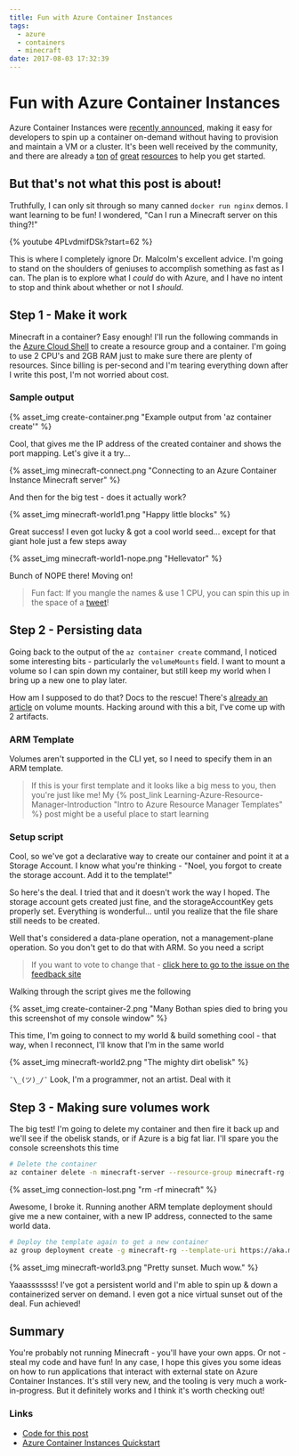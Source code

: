 ```yaml
---
title: Fun with Azure Container Instances
tags:
  - azure
  - containers
  - minecraft
date: 2017-08-03 17:32:39
---
```



# Fun with Azure Container Instances

Azure Container Instances were [recently announced](https://azure.microsoft.com/en-us/blog/announcing-azure-container-instances/), making it easy for developers to spin up a container on-demand without having to provision and maintain a VM or a cluster.  It's been well received by the community, and there are already a [ton](https://docs.microsoft.com/en-us/azure/container-instances/container-instances-quickstart) [of](https://channel9.msdn.com/Shows/Tuesdays-With-Corey/Tuesdays-with-Corey-Azure-Container-Instances) [great](https://channel9.msdn.com/Shows/Azure-Friday/Using-Kubernetes-with-Azure-Container-Instances) [resources](https://channel9.msdn.com/Shows/Azure-Friday/Azure-Container-Instances) to help you get started.

## But that's not what this post is about!

Truthfully, I can only sit through so many canned `docker run nginx` demos. I want learning to be fun! I wondered, "Can I run a Minecraft server on this thing?!"

{% youtube 4PLvdmifDSk?start=62 %}

This is where I completely ignore Dr. Malcolm's excellent advice. I'm going to stand on the shoulders of geniuses to accomplish something as fast as I can. The plan is to explore what I *could* do with Azure, and I have no intent to stop and think about whether or not I *should*.

## Step 1 - Make it work

Minecraft in a container? Easy enough! I'll run the following commands in the [Azure Cloud Shell](https://docs.microsoft.com/en-us/azure/cloud-shell/overview) to create a resource group and a container. I'm going to use 2 CPU's and 2GB RAM just to make sure there are plenty of resources. Since billing is per-second and I'm tearing everything down after I write this post, I'm not worried about cost.

<script src="https://gist.github.com/noelbundick/9fa6e53a300e98e3af36d2a6ceea7f62.js?file=aci-minecraft.sh"></script>

### Sample output

{% asset_img create-container.png "Example output from 'az container create'" %}

Cool, that gives me the IP address of the created container and shows the port mapping. Let's give it a try...

{% asset_img minecraft-connect.png "Connecting to an Azure Container Instance Minecraft server" %}

And then for the big test - does it actually work?

{% asset_img minecraft-world1.png "Happy little blocks" %}

Great success! I even got lucky & got a cool world seed... except for that giant hole just a few steps away

{% asset_img minecraft-world1-nope.png "Hellevator" %}

Bunch of NOPE there! Moving on!

> Fun fact: If you mangle the names & use 1 CPU, you can spin this up in the space of a [tweet](https://twitter.com/acanthamoeba/status/890253868835102720)!

## Step 2 - Persisting data

Going back to the output of the `az container create` command, I noticed some interesting bits - particularly the `volumeMounts` field. I want to mount a volume so I can spin down my container, but still keep my world when I bring up a new one to play later.

How am I supposed to do that? Docs to the rescue! There's [already an article](https://docs.microsoft.com/en-us/azure/container-instances/container-instances-mounting-azure-files-volume) on volume mounts. Hacking around with this a bit, I've come up with 2 artifacts.

### ARM Template

Volumes aren't supported in the CLI yet, so I need to specify them in an ARM template.

<script src="https://gist.github.com/noelbundick/9fa6e53a300e98e3af36d2a6ceea7f62.js?file=template.json"></script>

> If this is your first template and it looks like a big mess to you, then you're just like me! My {% post_link Learning-Azure-Resource-Manager-Introduction "Intro to Azure Resource Manager Templates" %} post might be a useful place to start learning

### Setup script

Cool, so we've got a declarative way to create our container and point it at a Storage Account. I know what you're thinking - "Noel, you forgot to create the storage account. Add it to the template!"

So here's the deal. I tried that and it doesn't work the way I hoped. The storage account gets created just fine, and the storageAccountKey gets properly set. Everything is wonderful... until you realize that the file share still needs to be created.

Well that's considered a data-plane operation, not a management-plane operation. So you don't get to do that with ARM. So you need a script

> If you want to vote to change that - [click here to go to the issue on the feedback site](https://feedback.azure.com/forums/281804-azure-resource-manager/suggestions/9306108-let-me-define-preconfigured-blob-containers-table)

<script src="https://gist.github.com/noelbundick/9fa6e53a300e98e3af36d2a6ceea7f62.js?file=aci-minecraft-volume.sh"></script>

Walking through the script gives me the following

{% asset_img create-container-2.png "Many Bothan spies died to bring you this screenshot of my console window" %}

This time, I'm going to connect to my world & build something cool - that way, when I reconnect, I'll know that I'm in the same world

{% asset_img minecraft-world2.png "The mighty dirt obelisk" %}

`¯\_(ツ)_/¯` Look, I'm a programmer, not an artist. Deal with it 

## Step 3 - Making sure volumes work

The big test! I'm going to delete my container and then fire it back up and we'll see if the obelisk stands, or if Azure is a big fat liar. I'll spare you the console screenshots this time

```bash
# Delete the container
az container delete -n minecraft-server --resource-group minecraft-rg -y
```

{% asset_img connection-lost.png "rm -rf minecraft" %}

Awesome, I broke it. Running another ARM template deployment should give me a new container, with a new IP address, connected to the same world data.

```bash
# Deploy the template again to get a new container
az group deployment create -g minecraft-rg --template-uri https://aka.ms/aci-mcserver-template
```

{% asset_img minecraft-world3.png "Pretty sunset. Much wow." %}

Yaaasssssss! I've got a persistent world and I'm able to spin up & down a containerized server on demand. I even got a nice virtual sunset out of the deal. Fun achieved!

## Summary

You're probably not running Minecraft - you'll have your own apps. Or not - steal my code and have fun!  In any case, I hope this gives you some ideas on how to run applications that interact with external state on Azure Container Instances. It's still very new, and the tooling is very much a work-in-progress. But it definitely works and I think it's worth checking out!

### Links
* [Code for this post](https://gist.github.com/noelbundick/9fa6e53a300e98e3af36d2a6ceea7f62)
* [Azure Container Instances Quickstart](https://docs.microsoft.com/en-us/azure/container-instances/container-instances-quickstart)